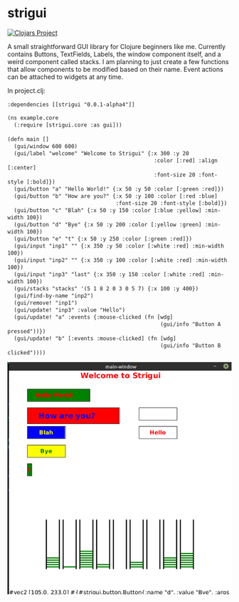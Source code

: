 # strigui

[![Clojars Project](https://img.shields.io/clojars/v/strigui.svg)](https://clojars.org/strigui)

A small straightforward GUI library for Clojure beginners like me. Currently contains Buttons, TextFields, Labels, the window component itself, and a weird component called stacks. I am planning to just create a few functions that allow components to be modified based on their name. 
Event actions can be attached to widgets at any time.

In project.clj:

```
:dependencies [[strigui "0.0.1-alpha4"]]
```

```
(ns example.core
  (:require [strigui.core :as gui]))

(defn main []
  (gui/window 600 600)
  (gui/label "welcome" "Welcome to Strigui" {:x 300 :y 20 
                                              :color [:red] :align [:center]
                                              :font-size 20 :font-style [:bold]})
  (gui/button "a" "Hello World!" {:x 50 :y 50 :color [:green :red]})
  (gui/button "b" "How are you?" {:x 50 :y 100 :color [:red :blue] 
                                  :font-size 20 :font-style [:bold]})
  (gui/button "c" "Blah" {:x 50 :y 150 :color [:blue :yellow] :min-width 100})
  (gui/button "d" "Bye" {:x 50 :y 200 :color [:yellow :green] :min-width 100})
  (gui/button "e" "t" {:x 50 :y 250 :color [:green :red]})
  (gui/input "inp1" "" {:x 350 :y 50 :color [:white :red] :min-width 100})
  (gui/input "inp2" "" {:x 350 :y 100 :color [:white :red] :min-width 100})
  (gui/input "inp3" "last" {:x 350 :y 150 :color [:white :red] :min-width 100})
  (gui/stacks "stacks" '(5 1 8 2 0 3 0 5 7) {:x 100 :y 400})
  (gui/find-by-name "inp2")
  (gui/remove! "inp1")
  (gui/update! "inp3" :value "Hello")
  (gui/update! "a" :events {:mouse-clicked (fn [wdg]
                                                (gui/info "Button A pressed"))})
  (gui/update! "b" [:events :mouse-clicked] (fn [wdg]
                                                (gui/info "Button B clicked"))))

```

![](resources/strigui-alpha3.png)